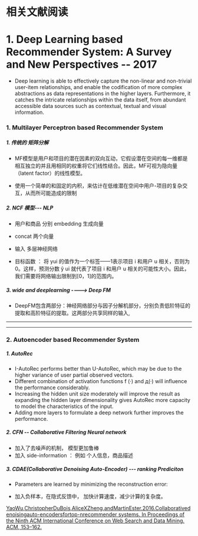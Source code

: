 #   相关文献阅读

# 1. Deep Learning based Recommender System: A Survey and New Perspectives -- 2017

* Deep learning is able to effectively capture the non-linear and non-trivial user-item relationships, and enable the codification of more complex abstractions as data representations in the higher layers. Furthermore, it catches the intricate relationships within the data itself, from abundant accessible data sources such as contextual, textual and visual information.

### 1. Multilayer Perceptron based Recommender System


##### 1. 传统的 矩阵分解

* MF模型是用户和项目的潜在因素的双向互动，它假设潜在空间的每一维都是相互独立的并且用相同的权重将它们线性结合。因此，MF可视为隐向量（latent factor）的线性模型。



* 使用一个简单的和固定的内积，来估计在低维潜在空间中用户-项目的复杂交互，从而所可能造成的限制


##### 2. NCF 模型--- NLP

* 用户和商品 分别 embedding 生成向量

* concat 两个向量

* 输入 多层神经网络

* 目标函数  ： 将 yui 的值作为一个标签——1表示项目 i 和用户 u 相关，否则为0。这样，预测分数 ŷ ui 就代表了项目 i 和用户 u 相关的可能性大小。因此，我们需要将网络输出限制到[0，1]的范围内。



##### 3. wide and deeplearning  ----> Deep FM

* DeepFM包含两部分：神经网络部分与因子分解机部分，分别负责低阶特征的提取和高阶特征的提取。这两部分共享同样的输入,




-------
-----

### 2. Autoencoder based Recommender System

##### 1. AutoRec

* I-AutoRec performs better than U-AutoRec, which may be due to the higher variance of user partial observed vectors.
* Different combination of activation functions f (·) and д(·) will influence the performance considerably.
* Increasing the hidden unit size moderately will improve the result as expanding the hidden layer dimensionality gives AutoRec more capacity to model the characteristics of the input.
* Adding more layers to formulate a deep network further improves the performance.


##### 2. CFN -- Collaborative Filtering Neural network

* 加入了去噪声的机制， 模型更加鲁棒
* 加入 side-information ： 例如 个人信息，商品描述


##### 3. CDAE(Collaborative Denoising Auto-Encoder) --- ranking Prediciton

* Parameters are learned by minimizing the reconstruction error:

* 加入负样本，在隐式反馈中， 加快计算速度，减少计算的复杂度。

[YaoWu,ChristopherDuBois,AliceXZheng,andMartinEster.2016.Collaborativedenoisingauto-encodersfortop-nrecommender
systems. In Proceedings of the Ninth ACM International Conference on Web Search and Data Mining. ACM, 153–162.]()





































